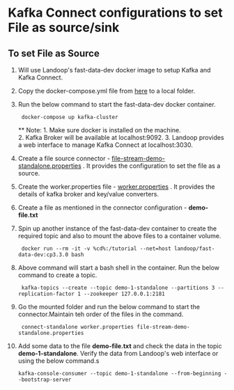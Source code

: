 # Kafka Connect configurations to set File as source/sink

## To set File as Source
1. Will use Landoop's fast-data-dev docker image to setup Kafka and Kafka Connect.
2. Copy the docker-compose.yml file from [here](https://github.com/arijitdeb1/Kafka101/blob/main/Kafka_Connect/docker-compose.yml) to a local folder.
3. Run the below command to start the fast-data-dev docker container.

        docker-compose up kafka-cluster
   
   ** Note:  1. Make sure docker is installed on the machine.                                                   
             2. Kafka Broker will be available at localhost:9092.
             3. Landoop provides a web interface to manage Kafka Connect at localhost:3030.

4. Create a file source connector - [file-stream-demo-standalone.properties](https://github.com/arijitdeb1/Kafka101/blob/main/Kafka_Connect/File/file-stream-demo-standalone.properties) . It provides the configuration to set the file as a source.
5. Create the worker.properties file - [worker.properties](https://github.com/arijitdeb1/Kafka101/blob/main/Kafka_Connect/File/worker.properties) . It provides the details of kafka broker and key/value converters.
6. Create a file as mentioned in the connector configuration  - **demo-file.txt**
7. Spin up another instance of the fast-data-dev container to create the required topic and also to mount the above files to a container volume.

        docker run --rm -it -v %cd%:/tutorial --net=host landoop/fast-data-dev:cp3.3.0 bash

8. Above command will start a bash shell in the container. Run the below command to create a topic.

        kafka-topics --create --topic demo-1-standalone --partitions 3 --replication-factor 1 --zookeeper 127.0.0.1:2181

9. Go the mounted folder and run the below command to start the connector.Maintain teh order of the files in the command.

        connect-standalone worker.properties file-stream-demo-standalone.properties

10. Add some data to the file **demo-file.txt** and check the data in the topic **demo-1-standalone**. Verify the data from Landoop's web interface or using the below command.s

        kafka-console-consumer --topic demo-1-standalone --from-beginning --bootstrap-server

       
             

        
